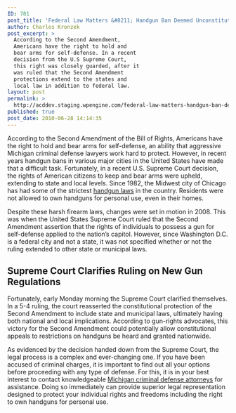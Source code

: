 ```yaml
---
ID: 781
post_title: 'Federal Law Matters &#8211; Handgun Ban Deemed Unconstitutional By US Supreme Court'
author: Charles Kronzek
post_excerpt: >
  According to the Second Amendment,
  Americans have the right to hold and
  bear arms for self-defense. In a recent
  decision from the U.S Supreme Court,
  this right was closely guarded, after it
  was ruled that the Second Amendment
  protections extend to the states and
  local law in addition to federal law.
layout: post
permalink: >
  http://acddev.staging.wpengine.com/federal-law-matters-handgun-ban-deemed-unconstitutional-by-us-supreme-court.html
published: true
post_date: 2010-06-28 14:14:35
---
```

According to the Second Amendment of the Bill of Rights, Americans have the right to hold and bear arms for self-defense, an ability that aggressive Michigan criminal defense lawyers work hard to protect. However, in recent years handgun bans in various major cities in the United States have made that a difficult task. Fortunately, in a recent U.S. Supreme Court decision, the rights of American citizens to keep and bear arms were upheld, extending to state and local levels. Since 1982, the Midwest city of Chicago has had some of the strictest <a href="http://acddev.staging.wpengine.com/firearm-charges.html" target="_blank">handgun laws</a> in the country. Residents were not allowed to own handguns for personal use, even in their homes.

Despite these harsh firearm laws, changes were set in motion in 2008. This was when the United States Supreme Court ruled that the Second Amendment assertion that the rights of individuals to possess a gun for self-defense applied to the nation’s capitol. However, since Washington D.C. is a federal city and not a state, it was not specified whether or not the ruling extended to other state or municipal laws.
<h2>Supreme Court Clarifies Ruling on New Gun Regulations</h2>
Fortunately, early Monday morning the Supreme Court clarified themselves. In a 5-4 ruling, the court reasserted the constitutional protection of the Second Amendment to include state and municipal laws, ultimately having both national and local implications. According to gun-rights advocates, this victory for the Second Amendment could potentially allow constitutional appeals to restrictions on handguns be heard and granted nationwide.

As evidenced by the decision handed down from the Supreme Court, the legal process is a complex and ever-changing one. If you have been accused of criminal charges, it is important to find out all your options before proceeding with any type of defense. For this, it is in your best interest to contact knowledgeable <a href="http://acddev.staging.wpengine.com" target="_blank">Michigan criminal defense attorneys</a> for assistance. Doing so immediately can provide superior legal representation designed to protect your individual rights and freedoms including the right to own handguns for personal use.